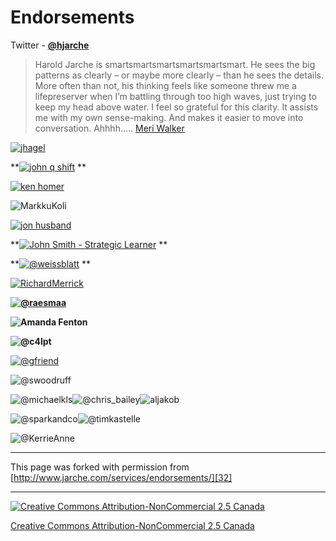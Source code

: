 

# Endorsements

Twitter - **[@hjarche][1]**

> 
> Harold Jarche is smartsmartsmartsmartsmartsmart. He sees the big patterns as 
> clearly – or maybe more clearly – than he sees the details. More often than 
> not, his thinking feels like someone threw me a lifepreserver when I’m battling 
> through too high waves, just trying to keep my head above water. I feel so 
> grateful for this clarity. It assists me with my own sense-making. And makes 
> it easier to move into conversation. Ahhhh….. [Meri Walker][2]
> 

[![][3]][4]

**[![][5]][6] **

[![][7]][8]

![][9]

[![][10]][11]

**[![][12]][13] **

**[![][14]][15] **

[![][16]][17]

**[![][18]][19]**

**![][20]**

**![][21]**

[![][22]][23]

![][24]

![][25]![][26]![][27]

![][28]![][29]

![][30]

[][31]

			

----

This page was forked with permission from [http://www.jarche.com/services/endorsements/][32]

----

[![Creative Commons Attribution-NonCommercial 2.5 Canada][33]][34]

[Creative Commons Attribution-NonCommercial 2.5 Canada][34]

[1]: https://twitter.com/#!/hjarche
[2]: http://meri.posterous.com/personal-knowlege-management-for-dummies
[3]: http://www.jarche.com/wp-content/uploads/2010/09/jhagel-460x260.png (jhagel)
[4]: http://www.jarche.com/wp-content/uploads/2010/09/jhagel.png
[5]: http://www.jarche.com/wp-content/uploads/2010/09/john-q-shift-460x191.png (john q shift)
[6]: http://www.jarche.com/wp-content/uploads/2010/09/john-q-shift.png
[7]: http://www.jarche.com/wp-content/uploads/2010/09/ken-homer-460x258.png (ken homer)
[8]: http://www.jarche.com/wp-content/uploads/2010/09/ken-homer.png
[9]: http://www.jarche.com/wp-content/uploads/2010/09/MarkkuKoli-460x472.png (MarkkuKoli)
[10]: http://www.jarche.com/wp-content/uploads/2010/09/jon-husband-460x242.png (jon husband)
[11]: http://www.jarche.com/wp-content/uploads/2010/09/jon-husband.png
[12]: http://www.jarche.com/wp-content/uploads/2010/09/John-Smith-Strategic-Learner-460x193.png (John Smith - Strategic Learner)
[13]: http://www.jarche.com/wp-content/uploads/2010/09/John-Smith-Strategic-Learner.png
[14]: http://www.jarche.com/wp-content/uploads/2010/09/@weissblatt-460x177.png (@weissblatt)
[15]: http://www.jarche.com/wp-content/uploads/2010/09/@weissblatt.png
[16]: http://www.jarche.com/wp-content/uploads/2010/09/RichardMerrick-460x178.png (RichardMerrick)
[17]: http://www.jarche.com/wp-content/uploads/2010/09/RichardMerrick.png
[18]: http://www.jarche.com/wp-content/uploads/2010/09/@raesmaa-440x239.png (@raesmaa)
[19]: http://www.jarche.com/wp-content/uploads/2010/09/@raesmaa.png
[20]: http://www.jarche.com/wp-content/uploads/2010/09/Amanda-Fenton-440x230.png (Amanda Fenton)
[21]: http://www.jarche.com/wp-content/uploads/2010/09/@c4lpt-440x259.png (@c4lpt)
[22]: http://www.jarche.com/wp-content/uploads/2010/09/@gfriend-440x201.png (@gfriend)
[23]: http://www.jarche.com/wp-content/uploads/2010/09/@gfriend.png
[24]: http://www.jarche.com/wp-content/uploads/2010/09/@swoodruff-440x140.png (@swoodruff)
[25]: http://www.jarche.com/wp-content/uploads/2010/09/@michaelkls-440x268.png (@michaelkls)
[26]: http://www.jarche.com/wp-content/uploads/2010/09/@chris_bailey-440x271.png (@chris_bailey)
[27]: http://www.jarche.com/wp-content/uploads/2010/09/aljakob-440x268.png (aljakob)
[28]: http://www.jarche.com/wp-content/uploads/2010/09/@sparkandco-440x247.png (@sparkandco)
[29]: http://www.jarche.com/wp-content/uploads/2010/09/@timkastelle-440x243.png (@timkastelle)
[30]: http://www.jarche.com/wp-content/uploads/2010/09/@KerrieAnne-440x270.png (@KerrieAnne)
[31]: http://twitter.com/share
[32]: http://www.jarche.com/services/endorsements/
[33]: http://i.creativecommons.org/l/by-nc/2.5/ca/88x31.png
[34]: http://creativecommons.org/licenses/by-nc/2.5/ca/